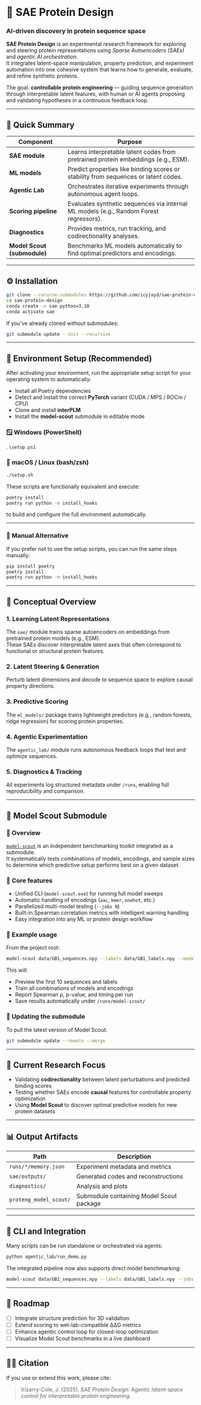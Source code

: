 # 🧬 SAE Protein Design

### **AI-driven discovery in protein sequence space**

**SAE Protein Design** is an experimental research framework for exploring and steering protein representations using *Sparse Autoencoders (SAEs)* and *agentic AI orchestration*.  
It integrates latent-space manipulation, property prediction, and experiment automation into one cohesive system that learns how to generate, evaluate, and refine synthetic proteins.

The goal: **controllable protein engineering** — guiding sequence generation through interpretable latent features, with human or AI agents proposing and validating hypotheses in a continuous feedback loop.

---

## 🚀 Quick Summary

| Component | Purpose |
|------------|----------|
| **SAE module** | Learns interpretable latent codes from pretrained protein embeddings (e.g., ESM). |
| **ML models** | Predict properties like binding scores or stability from sequences or latent codes. |
| **Agentic Lab** | Orchestrates iterative experiments through autonomous agent loops. |
| **Scoring pipeline** | Evaluates synthetic sequences via internal ML models (e.g., Random Forest regressors). |
| **Diagnostics** | Provides metrics, run tracking, and codirectionality analyses. |
| **Model Scout (submodule)** | Benchmarks ML models automatically to find optimal predictors and encodings. |

---

## ⚙️ Installation

```bash
git clone --recurse-submodules https://github.com/icyjayd/sae-protein-design.git
cd sae-protein-design
conda create -n sae python=3.10
conda activate sae
```

If you’ve already cloned without submodules:
```bash
git submodule update --init --recursive
```

---

## 🚀 Environment Setup (Recommended)

After activating your environment, run the appropriate setup script for your operating system to automatically:

- Install all Poetry dependencies  
- Detect and install the correct **PyTorch** variant (CUDA / MPS / ROCm / CPU)  
- Clone and install **interPLM**  
- Install the **model-scout** submodule in editable mode  

### 🪟 **Windows (PowerShell)**
```powershell
.\setup.ps1
```

### 🐧 **macOS / Linux (bash/zsh)**
```bash
./setup.sh
```

These scripts are functionally equivalent and execute:

```bash
poetry install
poetry run python -m install_hooks
```

to build and configure the full environment automatically.

---

### 🧩 Manual Alternative
If you prefer not to use the setup scripts, you can run the same steps manually:

```bash
pip install poetry
poetry install
poetry run python -m install_hooks
```

---

## 🧠 Conceptual Overview

### 1. **Learning Latent Representations**
The `sae/` module trains sparse autoencoders on embeddings from pretrained protein models (e.g., ESM).  
These SAEs discover interpretable latent axes that often correspond to functional or structural protein features.

### 2. **Latent Steering & Generation**
Perturb latent dimensions and decode to sequence space to explore causal property directions.

### 3. **Predictive Scoring**
The `ml_models/` package trains lightweight predictors (e.g., random forests, ridge regression) for scoring protein properties.

### 4. **Agentic Experimentation**
The `agentic_lab/` module runs autonomous feedback loops that test and optimize sequences.

### 5. **Diagnostics & Tracking**
All experiments log structured metadata under `/runs`, enabling full reproducibility and comparison.

---

## 🧩 Model Scout Submodule

### 🔹 Overview
[`model-scout`](https://github.com/icyjayd/model-scout) is an independent benchmarking toolkit integrated as a submodule.  
It systematically tests combinations of models, encodings, and sample sizes to determine which predictive setup performs best on a given dataset.

### 🔹 Core features
- Unified CLI (`model-scout.exe`) for running full model sweeps  
- Automatic handling of encodings (`aac`, `kmer`, `onehot`, etc.)  
- Parallelized multi-model testing (`--jobs N`)  
- Built-in Spearman correlation metrics with intelligent warning handling  
- Easy integration into any ML or protein design workflow

### 🔹 Example usage
From the project root:
```bash
model-scout data/GB1_sequences.npy --labels data/GB1_labels.npy --models rf ridge svr --encodings aac kmer --n-samples 1000 5000 all --jobs 5
```

This will:
- Preview the first 10 sequences and labels  
- Train all combinations of models and encodings  
- Report Spearman ρ, p-value, and timing per run  
- Save results automatically under `/runs/model-scout/`

### 🔹 Updating the submodule
To pull the latest version of Model Scout:
```bash
git submodule update --remote --merge
```

---

## 🧪 Current Research Focus
- Validating **codirectionality** between latent perturbations and predicted binding scores  
- Testing whether SAEs encode **causal** features for controllable property optimization  
- Using **Model Scout** to discover optimal predictive models for new protein datasets

---

## 📊 Output Artifacts

| Path | Description |
|------|--------------|
| `runs/*/memory.json` | Experiment metadata and metrics |
| `sae/outputs/` | Generated codes and reconstructions |
| `diagnostics/` | Analysis and plots |
| `proteng_model_scout/` | Submodule containing Model Scout package |

---

## 🧰 CLI and Integration
Many scripts can be run standalone or orchestrated via agents:
```bash
python agentic_lab/run_demo.py
```

The integrated pipeline now also supports direct model benchmarking:
```bash
model-scout data/GB1_sequences.npy --labels data/GB1_labels.npy --jobs 5
```

---

## 🧭 Roadmap

- [ ] Integrate structure prediction for 3D validation  
- [ ] Extend scoring to wet-lab-compatible ΔΔG metrics  
- [ ] Enhance agentic control loop for closed-loop optimization  
- [ ] Visualize Model Scout benchmarks in a live dashboard  

---

## 🧑‍🔬 Citation

If you use or extend this work, please cite:

> Irizarry-Cole, J. (2025). *SAE Protein Design: Agentic latent-space control for interpretable protein engineering.*
